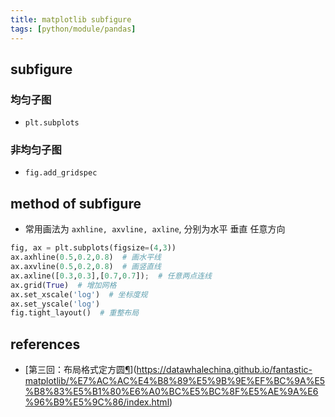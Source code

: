 ```yaml
---
title: matplotlib subfigure
tags: [python/module/pandas]
---
```




## subfigure

### 均匀子图
- `plt.subplots`



### 非均匀子图
- `fig.add_gridspec`





## method of subfigure

- 常用画法为 `axhline, axvline, axline`, 分别为水平 垂直 任意方向

```python
fig, ax = plt.subplots(figsize=(4,3))
ax.axhline(0.5,0.2,0.8)  # 画水平线
ax.axvline(0.5,0.2,0.8)  # 画竖直线
ax.axline([0.3,0.3],[0.7,0.7]);  # 任意两点连线
ax.grid(True)  # 增加网格
ax.set_xscale('log')  # 坐标度规
ax.set_yscale('log')
fig.tight_layout()  # 重整布局
```





## references
- [第三回：布局格式定方圆[¶](https://datawhalechina.github.io/fantastic-matplotlib/%E7%AC%AC%E4%B8%89%E5%9B%9E%EF%BC%9A%E5%B8%83%E5%B1%80%E6%A0%BC%E5%BC%8F%E5%AE%9A%E6%96%B9%E5%9C%86/index.html#id1 "永久链接至标题")](https://datawhalechina.github.io/fantastic-matplotlib/%E7%AC%AC%E4%B8%89%E5%9B%9E%EF%BC%9A%E5%B8%83%E5%B1%80%E6%A0%BC%E5%BC%8F%E5%AE%9A%E6%96%B9%E5%9C%86/index.html)